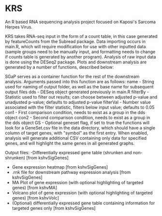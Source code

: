 # KRS
An R based RNA sequencing analysis project focused on Kaposi's Sarcoma Herpes Virus.

KRS takes RNA-seq input in the form of a count table, in this case generated by featureCounts from the Subread package.  Data importing occurs in main.R, which will require modification for use with other inputted data (sample groups need to be manually input, and formatting needs to change if counts table is generated by another program).  Analysis of raw input data is done using the DESeq2 package.  Plots and downstream analysis are generated by a number of functions, described below:

SGaP serves as a container function for the rest of the downstream analysis.  Arguments passed into this function are as follows:
name - String used for naming of output folder, as well as the base name for subsequent output files
dds - DESeq object generated previously in main.R
filterBy - Statistic used to filter out results; can choose between adjusted p-value and unadjusted p-value; defaults to adjusted p-value
filterVal - Number value associated with the filter statistic, filters below input value; defaults to 0.05
con1 - First comparison condition, needs to exist as a group in the dds object
con2 - Second comparison condition, needs to exist as a group in the dds object
GS - Optional geneset flag, if set to true the functions will look for a GeneSet.csv file in the data directory, which should have a single column of target genes, with "symbol" as the first entry.  When enabled, analysis will generate additional CSV containing only data for specified genes, and will highlight the same genes in all generated graphs.

Output files: -Differentially expressed gene table (shrunken and non-shrunken) [from kshvSigGenes]
- Gene expression heatmap [from kshvSigGenes]
- .rnk file for downstream pathway expression analysis [from kshvSigGenes]
- MA Plot of gene expression (with optional highlighting of targeted genes) [from kshvMA]
- Volcano plot of gene expression (with optional highlighting of targeted genes) [from kshvVolc]
- (Optional) differentially expressed gene table containing information for targeted genes only [from kshvSigGenes]
